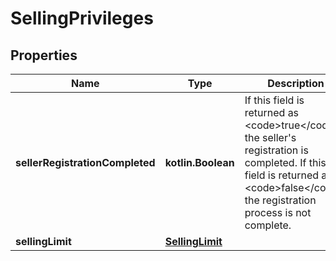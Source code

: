 
# SellingPrivileges

## Properties
Name | Type | Description | Notes
------------ | ------------- | ------------- | -------------
**sellerRegistrationCompleted** | **kotlin.Boolean** | If this field is returned as &lt;code&gt;true&lt;/code&gt;, the seller&#39;s registration is completed. If this field is returned as &lt;code&gt;false&lt;/code&gt;, the registration process is not complete. |  [optional]
**sellingLimit** | [**SellingLimit**](SellingLimit.md) |  |  [optional]




